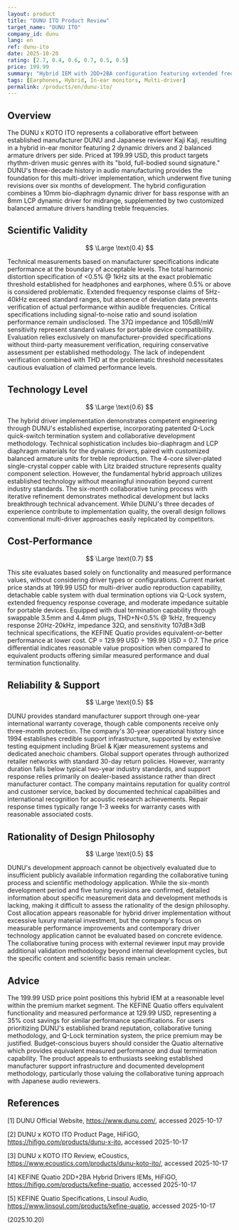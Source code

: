 ```yaml
---
layout: product
title: "DUNU ITO Product Review"
target_name: "DUNU ITO"
company_id: dunu
lang: en
ref: dunu-ito
date: 2025-10-20
rating: [2.7, 0.4, 0.6, 0.7, 0.5, 0.5]
price: 199.99
summary: "Hybrid IEM with 2DD+2BA configuration featuring extended frequency response and collaborative tuning with reasonable cost-performance within premium market segment"
tags: [Earphones, Hybrid, In-ear monitors, Multi-driver]
permalink: /products/en/dunu-ito/
---
```

## Overview

The DUNU x KOTO ITO represents a collaborative effort between established manufacturer DUNU and Japanese reviewer Kaji Kaji, resulting in a hybrid in-ear monitor featuring 2 dynamic drivers and 2 balanced armature drivers per side. Priced at 199.99 USD, this product targets rhythm-driven music genres with its "bold, full-bodied sound signature." DUNU's three-decade history in audio manufacturing provides the foundation for this multi-driver implementation, which underwent five tuning revisions over six months of development. The hybrid configuration combines a 10mm bio-diaphragm dynamic driver for bass response with an 8mm LCP dynamic driver for midrange, supplemented by two customized balanced armature drivers handling treble frequencies.

## Scientific Validity

$$ \Large \text{0.4} $$

Technical measurements based on manufacturer specifications indicate performance at the boundary of acceptable levels. The total harmonic distortion specification of <0.5% @ 1kHz sits at the exact problematic threshold established for headphones and earphones, where 0.5% or above is considered problematic. Extended frequency response claims of 5Hz-40kHz exceed standard ranges, but absence of deviation data prevents verification of actual performance within audible frequencies. Critical specifications including signal-to-noise ratio and sound isolation performance remain undisclosed. The 37Ω impedance and 105dB/mW sensitivity represent standard values for portable device compatibility. Evaluation relies exclusively on manufacturer-provided specifications without third-party measurement verification, requiring conservative assessment per established methodology. The lack of independent verification combined with THD at the problematic threshold necessitates cautious evaluation of claimed performance levels.

## Technology Level

$$ \Large \text{0.6} $$

The hybrid driver implementation demonstrates competent engineering through DUNU's established expertise, incorporating patented Q-Lock quick-switch termination system and collaborative development methodology. Technical sophistication includes bio-diaphragm and LCP diaphragm materials for the dynamic drivers, paired with customized balanced armature units for treble reproduction. The 4-core silver-plated single-crystal copper cable with Litz braided structure represents quality component selection. However, the fundamental hybrid approach utilizes established technology without meaningful innovation beyond current industry standards. The six-month collaborative tuning process with iterative refinement demonstrates methodical development but lacks breakthrough technical advancement. While DUNU's three decades of experience contribute to implementation quality, the overall design follows conventional multi-driver approaches easily replicated by competitors.

## Cost-Performance

$$ \Large \text{0.7} $$

This site evaluates based solely on functionality and measured performance values, without considering driver types or configurations. Current market price stands at 199.99 USD for multi-driver audio reproduction capability, detachable cable system with dual termination options via Q-Lock system, extended frequency response coverage, and moderate impedance suitable for portable devices. Equipped with dual termination capability through swappable 3.5mm and 4.4mm plugs, THD+N<0.5% @ 1kHz, frequency response 20Hz-20kHz, impedance 32Ω, and sensitivity 107dB±3dB technical specifications, the KEFINE Quatio provides equivalent-or-better performance at lower cost. CP = 129.99 USD ÷ 199.99 USD = 0.7. The price differential indicates reasonable value proposition when compared to equivalent products offering similar measured performance and dual termination functionality.

## Reliability & Support

$$ \Large \text{0.5} $$

DUNU provides standard manufacturer support through one-year international warranty coverage, though cable components receive only three-month protection. The company's 30-year operational history since 1994 establishes credible support infrastructure, supported by extensive testing equipment including Brüel & Kjær measurement systems and dedicated anechoic chambers. Global support operates through authorized retailer networks with standard 30-day return policies. However, warranty duration falls below typical two-year industry standards, and support response relies primarily on dealer-based assistance rather than direct manufacturer contact. The company maintains reputation for quality control and customer service, backed by documented technical capabilities and international recognition for acoustic research achievements. Repair response times typically range 1-3 weeks for warranty cases with reasonable associated costs.

## Rationality of Design Philosophy

$$ \Large \text{0.5} $$

DUNU's development approach cannot be objectively evaluated due to insufficient publicly available information regarding the collaborative tuning process and scientific methodology application. While the six-month development period and five tuning revisions are confirmed, detailed information about specific measurement data and development methods is lacking, making it difficult to assess the rationality of the design philosophy. Cost allocation appears reasonable for hybrid driver implementation without excessive luxury material investment, but the company's focus on measurable performance improvements and contemporary driver technology application cannot be evaluated based on concrete evidence. The collaborative tuning process with external reviewer input may provide additional validation methodology beyond internal development cycles, but the specific content and scientific basis remain unclear.

## Advice

The 199.99 USD price point positions this hybrid IEM at a reasonable level within the premium market segment. The KEFINE Quatio offers equivalent functionality and measured performance at 129.99 USD, representing a 35% cost savings for similar performance specifications. For users prioritizing DUNU's established brand reputation, collaborative tuning methodology, and Q-Lock termination system, the price premium may be justified. Budget-conscious buyers should consider the Quatio alternative which provides equivalent measured performance and dual termination capability. The product appeals to enthusiasts seeking established manufacturer support infrastructure and documented development methodology, particularly those valuing the collaborative tuning approach with Japanese audio reviewers.

## References

[1] DUNU Official Website, https://www.dunu.com/, accessed 2025-10-17

[2] DUNU x KOTO ITO Product Page, HiFiGO, https://hifigo.com/products/dunu-x-ito, accessed 2025-10-17

[3] DUNU x KOTO ITO Review, eCoustics, https://www.ecoustics.com/products/dunu-koto-ito/, accessed 2025-10-17

[4] KEFINE Quatio 2DD+2BA Hybrid Drivers IEMs, HiFiGO, https://hifigo.com/products/kefine-quatio, accessed 2025-10-17

[5] KEFINE Quatio Specifications, Linsoul Audio, https://www.linsoul.com/products/kefine-quatio, accessed 2025-10-17

(2025.10.20)